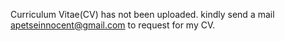 Curriculum Vitae(CV) has not been uploaded. kindly send a mail apetseinnocent@gmail.com to request for my CV.
